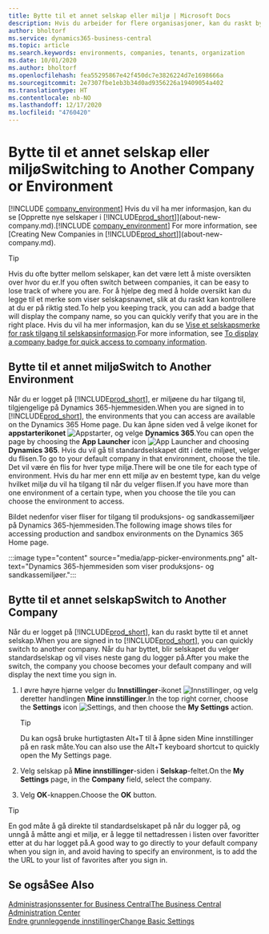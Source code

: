 ```yaml
---
title: Bytte til et annet selskap eller miljø | Microsoft Docs
description: Hvis du arbeider for flere organisasjoner, kan du raskt bytte mellom miljøet og selskapene.
author: bholtorf
ms.service: dynamics365-business-central
ms.topic: article
ms.search.keywords: environments, companies, tenants, organization
ms.date: 10/01/2020
ms.author: bholtorf
ms.openlocfilehash: fea55295867e42f450dc7e3826224d7e1698666a
ms.sourcegitcommit: 2e7307fbe1eb3b34d0ad9356226a19409054a402
ms.translationtype: HT
ms.contentlocale: nb-NO
ms.lasthandoff: 12/17/2020
ms.locfileid: "4760420"
---
```

# <a name="switching-to-another-company-or-environment"></a><span data-ttu-id="57f7f-103">Bytte til et annet selskap eller miljø</span><span class="sxs-lookup"><span data-stu-id="57f7f-103">Switching to Another Company or Environment</span></span>

<span data-ttu-id="57f7f-104">[!INCLUDE [company_environment](includes/company_environment.md)] Hvis du vil ha mer informasjon, kan du se [Opprette nye selskaper i [!INCLUDE[prod_short](includes/prod_short.md)]](about-new-company.md).</span><span class="sxs-lookup"><span data-stu-id="57f7f-104">[!INCLUDE [company_environment](includes/company_environment.md)] For more information, see [Creating New Companies in [!INCLUDE[prod_short](includes/prod_short.md)]](about-new-company.md).</span></span>  

> [!TIP]
> <span data-ttu-id="57f7f-105">Hvis du ofte bytter mellom selskaper, kan det være lett å miste oversikten over hvor du er.</span><span class="sxs-lookup"><span data-stu-id="57f7f-105">If you often switch between companies, it can be easy to lose track of where you are.</span></span> <span data-ttu-id="57f7f-106">For å hjelpe deg med å holde oversikt kan du legge til et merke som viser selskapsnavnet, slik at du raskt kan kontrollere at du er på riktig sted.</span><span class="sxs-lookup"><span data-stu-id="57f7f-106">To help you keeping track, you can add a badge that will display the company name, so you can quickly verify that you are in the right place.</span></span> <span data-ttu-id="57f7f-107">Hvis du vil ha mer informasjon, kan du se [Vise et selskapsmerke for rask tilgang til selskapsinformasjon](ui-change-basic-settings.md#to-display-a-company-badge-for-quick-access-to-company-information).</span><span class="sxs-lookup"><span data-stu-id="57f7f-107">For more information, see [To display a company badge for quick access to company information](ui-change-basic-settings.md#to-display-a-company-badge-for-quick-access-to-company-information).</span></span>

## <a name="switch-to-another-environment"></a><span data-ttu-id="57f7f-108">Bytte til et annet miljø</span><span class="sxs-lookup"><span data-stu-id="57f7f-108">Switch to Another Environment</span></span>

<span data-ttu-id="57f7f-109">Når du er logget på [!INCLUDE[prod_short](includes/prod_short.md)], er miljøene du har tilgang til, tilgjengelige på Dynamics 365-hjemmesiden.</span><span class="sxs-lookup"><span data-stu-id="57f7f-109">When you are signed in to [!INCLUDE[prod_short](includes/prod_short.md)], the environments that you can access are available on the Dynamics 365 Home page.</span></span> <span data-ttu-id="57f7f-110">Du kan åpne siden ved å velge ikonet for **appstarterikonet** ![Appstarter](media/app-launcher-icon.png "Appstarteren gir tilgang til flere funksjoner"), og velge **Dynamics 365**.</span><span class="sxs-lookup"><span data-stu-id="57f7f-110">You can open the page by choosing the **App Launcher** icon ![App Launcher](media/app-launcher-icon.png "The App Launcher provides access to more features") and choosing **Dynamics 365**.</span></span> <span data-ttu-id="57f7f-111">Hvis du vil gå til standardselskapet ditt i dette miljøet, velger du flisen.</span><span class="sxs-lookup"><span data-stu-id="57f7f-111">To go to your default company in that environment, choose the tile.</span></span> <span data-ttu-id="57f7f-112">Det vil være én flis for hver type miljø.</span><span class="sxs-lookup"><span data-stu-id="57f7f-112">There will be one tile for each type of environment.</span></span> <span data-ttu-id="57f7f-113">Hvis du har mer enn ett miljø av en bestemt type, kan du velge hvilket miljø du vil ha tilgang til når du velger flisen.</span><span class="sxs-lookup"><span data-stu-id="57f7f-113">If you have more than one environment of a certain type, when you choose the tile you can choose the environment to access.</span></span>

<span data-ttu-id="57f7f-114">Bildet nedenfor viser fliser for tilgang til produksjons- og sandkassemiljøer på Dynamics 365-hjemmesiden.</span><span class="sxs-lookup"><span data-stu-id="57f7f-114">The following image shows tiles for accessing production and sandbox environments on the Dynamics 365 Home page.</span></span>

:::image type="content" source="media/app-picker-environments.png" alt-text="Dynamics 365-hjemmesiden som viser produksjons- og sandkassemiljøer.":::

## <a name="switch-to-another-company"></a><span data-ttu-id="57f7f-116">Bytte til et annet selskap</span><span class="sxs-lookup"><span data-stu-id="57f7f-116">Switch to Another Company</span></span>

<span data-ttu-id="57f7f-117">Når du er logget på [!INCLUDE[prod_short](includes/prod_short.md)], kan du raskt bytte til et annet selskap.</span><span class="sxs-lookup"><span data-stu-id="57f7f-117">When you are signed in to [!INCLUDE[prod_short](includes/prod_short.md)], you can quickly switch to another company.</span></span> <span data-ttu-id="57f7f-118">Når du har byttet, blir selskapet du velger standardselskap og vil vises neste gang du logger på.</span><span class="sxs-lookup"><span data-stu-id="57f7f-118">After you make the switch, the company you choose becomes your default company and will display the next time you sign in.</span></span>

1. <span data-ttu-id="57f7f-119">I øvre høyre hjørne velger du **Innstillinger**-ikonet ![Innstillinger](media/ui-experience/settings_icon_small.png "Innstillinger-ikon for rollesenter"), og velg deretter handlingen **Mine innstillinger**.</span><span class="sxs-lookup"><span data-stu-id="57f7f-119">In the top right corner, choose the **Settings** icon ![Settings](media/ui-experience/settings_icon_small.png "Settings icon for role center"), and then choose the **My Settings** action.</span></span>

    > [!TIP]
    > <span data-ttu-id="57f7f-120">Du kan også bruke hurtigtasten Alt+T til å åpne siden Mine innstillinger på en rask måte.</span><span class="sxs-lookup"><span data-stu-id="57f7f-120">You can also use the Alt+T keyboard shortcut to quickly open the My Settings page.</span></span>

2. <span data-ttu-id="57f7f-121">Velg selskap på **Mine innstillinger**-siden i **Selskap**-feltet.</span><span class="sxs-lookup"><span data-stu-id="57f7f-121">On the **My Settings** page, in the **Company** field, select the company.</span></span>  
3. <span data-ttu-id="57f7f-122">Velg **OK**-knappen.</span><span class="sxs-lookup"><span data-stu-id="57f7f-122">Choose the **OK** button.</span></span>

> [!TIP]
> <span data-ttu-id="57f7f-123">En god måte å gå direkte til standardselskapet på når du logger på, og unngå å måtte angi et miljø, er å legge til nettadressen i listen over favoritter etter at du har logget på.</span><span class="sxs-lookup"><span data-stu-id="57f7f-123">A good way to go directly to your default company when you sign in, and avoid having to specify an environment, is to add the the URL to your list of favorites after you sign in.</span></span>

## <a name="see-also"></a><span data-ttu-id="57f7f-124">Se også</span><span class="sxs-lookup"><span data-stu-id="57f7f-124">See Also</span></span>

[<span data-ttu-id="57f7f-125">Administrasjonssenter for Business Central</span><span class="sxs-lookup"><span data-stu-id="57f7f-125">The Business Central Administration Center</span></span>](/dynamics365/business-central/dev-itpro/administration/tenant-admin-center)  
[<span data-ttu-id="57f7f-126">Endre grunnleggende innstillinger</span><span class="sxs-lookup"><span data-stu-id="57f7f-126">Change Basic Settings</span></span>](ui-change-basic-settings.md)  
